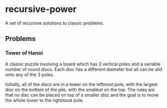 # recursive-power

A set of recursive solutions to classic problems.

## Problems

### Tower of Hanoi

A classic puzzle involving a board which has 3 vertical poles and a variable number of round discs. Each disc has a different diameter but all can be slid onto any of the 3 poles.

Initially, all of the discs are in a tower on the leftmost pole, with the largest disc on the bottom of the pile, with the smallest on the top. The rules are that no disc can be placed on top of a smaller disc and the goal is to move the whole tower to the rightmost pole.
